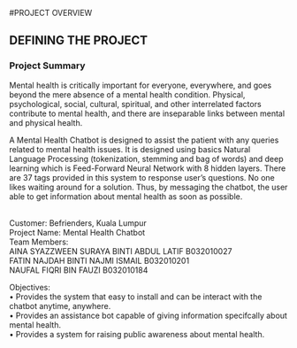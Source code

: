 #PROJECT OVERVIEW

## DEFINING THE PROJECT

### Project Summary

Mental health is critically important for everyone, everywhere, and goes beyond the mere absence of a mental health condition. Physical, psychological, social, cultural, spiritual, and other interrelated factors contribute to mental health, and there are inseparable links between mental and physical health.

A Mental Health Chatbot is designed to assist the patient with any queries related to mental health issues. It is designed using basics Natural Language Processing (tokenization, stemming and bag of words) and deep learning which is Feed-Forward Neural Network with 8 hidden layers.  There are 37 tags provided in this system to response user’s questions. No one likes waiting around for a solution. Thus, by messaging the chatbot, the user able to get information about mental health as soon as possible.

<br>Customer: Befrienders, Kuala Lumpur
<br>Project Name:  Mental Health Chatbot
<br>Team Members:
<br>AINA SYAZZWEEN SURAYA BINTI ABDUL LATIF B032010027
<br>FATIN NAJDAH BINTI NAJMI ISMAIL B032010201
<br>NAUFAL FIQRI BIN FAUZI   B032010184

Objectives:
<br>•	Provides the system that easy to install and can be interact with the chatbot anytime, anywhere.
<br>•	Provides an assistance bot capable of giving information specifcally about mental health.
<br>•	Provides a system for raising public awareness about mental health.

